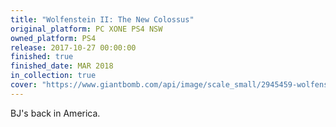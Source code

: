 ```yaml
---
title: "Wolfenstein II: The New Colossus"
original_platform: PC XONE PS4 NSW
owned_platform: PS4
release: 2017-10-27 00:00:00
finished: true
finished_date: MAR 2018
in_collection: true
cover: "https://www.giantbomb.com/api/image/scale_small/2945459-wolfensteinii_boxart-template-1200x1476.jpg"
---
```


BJ's back in America.
